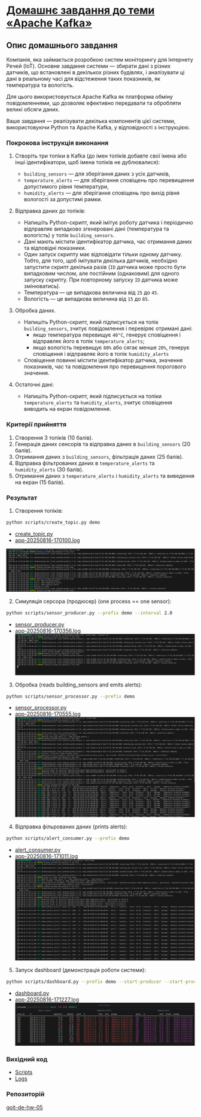 # [Домашнє завдання до теми «Apache Kafka»](https://www.edu.goit.global/learn/25315460/26851475/28349319/homework)

## Опис домашнього завдання
Компанія, яка займається розробкою систем моніторингу для Інтернету Речей (IoT). Основне завдання системи — збирати дані з різних датчиків, що встановлені в декількох різних будівлях, і аналізувати ці дані в реальному часі для відстеження таких показників, як температура та вологість.

Для цього використовується Apache Kafka як платформа обміну повідомленнями, що дозволяє ефективно передавати та обробляти великі обсяги даних.

Ваше завдання — реалізувати декілька компонентів цієї системи, використовуючи Python та Apache Kafka, у відповідності з інструкцією.

### Покрокова інструкція виконання

1. Створіть три топіки в Kafka (до імен топіків добавте свої імена або інші ідентифікатори, щоб імена топіків не дублювалися):
    - `building_sensors` — для зберігання даних з усіх датчиків,
    - `temperature_alerts` — для зберігання сповіщень про перевищення допустимого рівня температури,
    - `humidity_alerts` — для зберігання сповіщень про вихід рівня вологості за допустимі рамки.

2. Відправка даних до топіків:
    - Напишіть Python-скрипт, який імітує роботу датчика і періодично відправляє випадково згенеровані дані (температура та вологість) у топік `building_sensors`.
    - Дані мають містити ідентифікатор датчика, час отримання даних та відповідні показники.
    - Один запуск скрипту має відповідати тільки одному датчику. Тобто, для того, щоб імітувати декілька датчиків, необхідно запустити скрипт декілька разів (`ID` датчика може просто бути випадковим числом, але постійним (однаковим) для одного запуску скрипту. При повторному запуску `ID` датчика може змінюватись).
    - Температура — це випадкова величина від `25` до `45`.
    - Вологість — це випадкова величина від `15` до `85`.

3. Обробка даних.
    - Напишіть Python-скрипт, який підписується на топік `building_sensors`, зчитує повідомлення і перевіряє отримані дані:
        - якщо температура перевищує `40°C`, генерує сповіщення і відправляє його в топік `temperature_alerts`;
        - якщо вологість перевищує `80%` або сягає менше `20%`, генерує сповіщення і відправляє його в топік `humidity_alerts`
    - Сповіщення повинні містити ідентифікатор датчика, значення показників, час та повідомлення про перевищення порогового значення.

4. Остаточні дані:
    - Напишіть Python-скрипт, який підписується на топіки `temperature_alerts` та `humidity_alerts`, зчитує сповіщення виводить на екран повідомлення.

### Критерії прийняття

1. Створення 3 топіків (10 балів).
2. Генерація даних сенсорів та відправка даних в `building_sensors` (20 балів).
3. Отримання даних з `building_sensors`, фільтрація даних (25 балів).
4. Відправка фільтрованих даних в `temperature_alerts` та `humidity_alerts` (30 балів).
5. Отримання даних з `temperature_alerts` і `humidity_alerts` та виведення на екран (15 балів).

### Результат

1. Створення топіків:

```bash
python scripts/create_topic.py demo
```
- [create_topic.py](./scripts/create_topic.py)
- [app-20250816-170100.log](./out/app-20250816-170100.log)

![](./assets/create_topics.png)

2. Симуляція серсора (продюсер) (one process == one sensor):

```bash
python scripts/sensor_producer.py --prefix demo --interval 2.0
```
- [sensor_producer.py](./scripts/sensor_producer.py)
- [app-20250816-170356.log](./out/app-20250816-170356.log)
![](./assets/sensor_producer.png)

3. Обробка (reads building_sensors and emits alerts):

```bash
python scripts/sensor_processor.py --prefix demo
```
- [sensor_processor.py](./scripts/sensor_processor.py)
- [app-20250816-170555.log](./out/app-20250816-170555.log)
![](./assets/sensor_processor.png)

4. Відправка фільрованих даних (prints alerts):

```bash
python scripts/alert_consumer.py --prefix demo
```
- [alert_consumer.py](./scripts/alert_consumer.py)
- [app-20250816-171011.log](./out/app-20250816-171011.log)
![](./assets/alert_consumer.png)

5. Запуск dashboard (демонстрація роботи системи):

```bash
python scripts/dashboard.py --prefix demo --start-producer --start-processor --start-alerts
```
- [dashboard.py](./scripts/dashboard.py)
- [app-20250816-171227.log](./out/app-20250816-171227.log)
![](./assets/dashboard.png)

### Вихідний код
- [Scripts](./scripts/)
- [Logs](./out/)

### Репозиторій
[goit-de-hw-05](https://github.com/nickolas-z/goit-de-hw-05)

